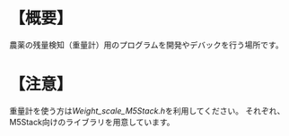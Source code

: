 # 【概要】
農薬の残量検知（重量計）用のプログラムを開発やデバックを行う場所です。

# 【注意】
重量計を使う方は*Weight_scale_M5Stack.h*を利用してください。
それぞれ、M5Stack向けのライブラリを用意しています。